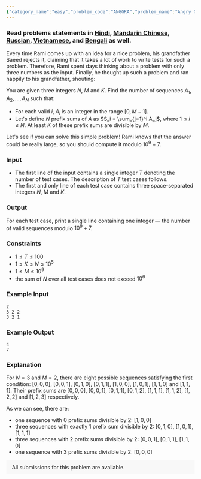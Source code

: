 ```yaml
---
{"category_name":"easy","problem_code":"ANGGRA","problem_name":"Angry Grandfather","problemComponents":{"constraints":"","constraintsState":false,"subtasks":"","subtasksState":false,"inputFormat":"","inputFormatState":false,"outputFormat":"","outputFormatState":false,"sampleTestCases":{"0":{"id":1,"input":"2\r\n3 2 2\r\n3 2 1","output":"4\r\n7","explanation":"For $N = 3$ and $M = 2$, there are eight possible sequences satisfying the first condition: $[0,0,0]$, $[0,0,1]$, $[0,1,0]$, $[0,1,1]$, $[1,0,0]$, $[1,0,1]$, $[1,1,0]$ and $[1,1,1]$. Their prefix sums are $[0,0,0]$, $[0,0,1]$, $[0,1,1]$, $[0,1,2]$, $[1,1,1]$, $[1,1,2]$, $[1,2,2]$ and $[1,2,3]$ respectively.\r\n\r\nAs we can see, there are:\r\n- one sequence with $0$ prefix sums divisible by $2$: $[1,0,0]$\r\n- three sequences with exactly $1$ prefix sum divisible by $2$: $[0,1,0]$, $[1,0,1]$, $[1,1,1]$\r\n- three sequences with $2$ prefix sums divisible by $2$: $[0,0,1]$, $[0,1,1]$, $[1,1,0]$\r\n- one sequence with $3$ prefix sums divisible by $2$: $[0,0,0]$","isDeleted":false}}},"video_editorial_url":"","languages_supported":{"0":"CPP14","1":"C","2":"JAVA","3":"PYTH 3.6","4":"PYTH","5":"PYP3","6":"CS2","7":"ADA","8":"PYPY","9":"TEXT","10":"PAS fpc","11":"NODEJS","12":"RUBY","13":"PHP","14":"GO","15":"HASK","16":"TCL","17":"PERL","18":"SCALA","19":"LUA","20":"kotlin","21":"BASH","22":"JS","23":"LISP sbcl","24":"rust","25":"PAS gpc","26":"BF","27":"CLOJ","28":"R","29":"D","30":"CAML","31":"FORT","32":"ASM","33":"swift","34":"FS","35":"WSPC","36":"LISP clisp","37":"SQL","38":"SCM guile","39":"PERL6","40":"ERL","41":"CLPS","42":"ICK","43":"NICE","44":"PRLG","45":"ICON","46":"COB","47":"SCM chicken","48":"PIKE","49":"SCM qobi","50":"ST","51":"NEM"},"max_timelimit":1,"source_sizelimit":50000,"problem_author":"i_love_islam","problem_tester":null,"date_added":"17-09-2019","tags":{"0":"combinatorics","1":"cook110","2":"i_love_islam","3":"maths","4":"observation","5":"taran_1407"},"problem_difficulty_level":"Easy","best_tag":"","editorial_url":"https://discuss.codechef.com/problems/ANGGRA","time":{"view_start_date":1104528600,"submit_start_date":1104528600,"visible_start_date":1104528600,"end_date":1735669800},"is_direct_submittable":false,"problemDiscussURL":"https://discuss.codechef.com/search?q=ANGGRA","is_proctored":false,"visitedContests":{},"layout":"problem"}
---
```

### Read problems statements in [Hindi](https://www.codechef.com/download/translated/COOK110/hindi/ANGGRA.pdf), [Mandarin Chinese](https://www.codechef.com/download/translated/COOK110/mandarin/ANGGRA.pdf), [Russian](https://www.codechef.com/download/translated/COOK110/russian/ANGGRA.pdf), [Vietnamese](https://www.codechef.com/download/translated/COOK110/vietnamese/ANGGRA.pdf), and [Bengali](https://www.codechef.com/download/translated/COOK110/bengali/ANGGRA.pdf) as well.

Every time Rami comes up with an idea for a nice problem, his grandfather Saeed rejects it, claiming that it takes a lot of work to write tests for such a problem. Therefore, Rami spent days thinking about a problem with only three numbers as the input. Finally, he thought up such a problem and ran happily to his grandfather, shouting:

You are given three integers $N$, $M$ and $K$. Find the number of sequences $A_1, A_2, \ldots, A_N$ such that:
- For each valid $i$, $A_i$ is an integer in the range $[0, M-1]$.
- Let's define $N$ prefix sums of $A$ as $S_i = \sum_{j=1}^i A_j$, where $1 \le i \le N$. At least $K$ of these prefix sums are divisible by $M$.

Let's see if you can solve this simple problem! Rami knows that the answer could be really large, so you should compute it modulo $10^9+7$.

### Input
- The first line of the input contains a single integer $T$ denoting the number of test cases. The description of $T$ test cases follows.
- The first and only line of each test case contains three space-separated integers $N$, $M$ and $K$.

### Output
For each test case, print a single line containing one integer — the number of valid sequences modulo $10^9+7$.

### Constraints
- $1 \le T \le 100$
- $1 \le K \le N \le 10^5$
- $1 \le M \le 10^9$
- the sum of $N$ over all test cases does not exceed $10^6$

### Example Input
```
2
3 2 2
3 2 1
```

### Example Output
```
4
7
```

### Explanation
For $N = 3$ and $M = 2$, there are eight possible sequences satisfying the first condition: $[0,0,0]$, $[0,0,1]$, $[0,1,0]$, $[0,1,1]$, $[1,0,0]$, $[1,0,1]$, $[1,1,0]$ and $[1,1,1]$. Their prefix sums are $[0,0,0]$, $[0,0,1]$, $[0,1,1]$, $[0,1,2]$, $[1,1,1]$, $[1,1,2]$, $[1,2,2]$ and $[1,2,3]$ respectively.

As we can see, there are:
- one sequence with $0$ prefix sums divisible by $2$: $[1,0,0]$
- three sequences with exactly $1$ prefix sum divisible by $2$: $[0,1,0]$, $[1,0,1]$, $[1,1,1]$
- three sequences with $2$ prefix sums divisible by $2$: $[0,0,1]$, $[0,1,1]$, $[1,1,0]$
- one sequence with $3$ prefix sums divisible by $2$: $[0,0,0]$

<aside style='background: #f8f8f8;padding: 10px 15px;'><div>All submissions for this problem are available.</div></aside>